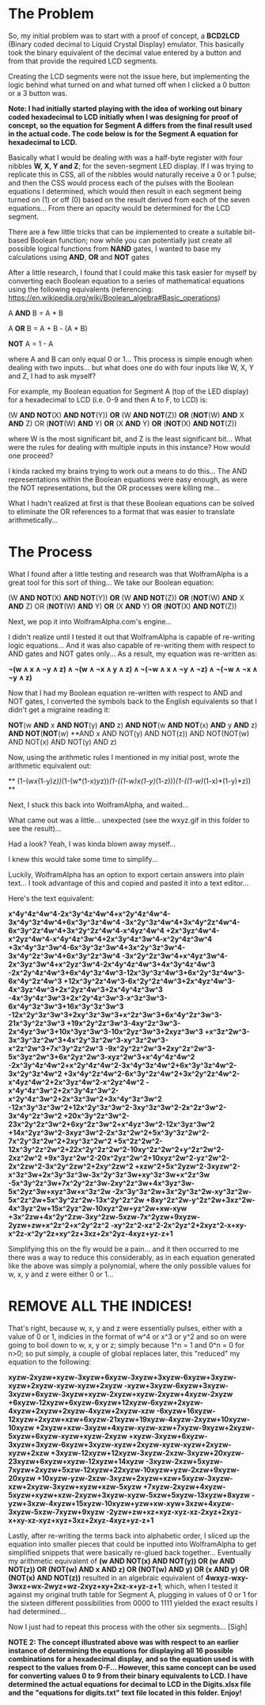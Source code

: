 The Problem
=

So, my initial problem was to start with a proof of concept, a **BCD2LCD** (Binary coded decimal to Liquid Crystal Display) emulator.
This basically took the binary equivalent of the decimal value entered by a button and from that provide the required LCD segments.

Creating the LCD segments were not the issue here, but implementing the logic behind what turned on and what turned off when I clicked a 0 button or a 3 button was.

**Note: I had initially started playing with the idea of working out binary coded hexadecimal to LCD initially when I was designing for proof of concept, so the equation for Segment A differs from the final result used in the actual code. The code below is for the Segment A equation for hexadecimal to LCD.**

Basically what I would be dealing with was a half-byte register with four nibbles **W, X, Y and Z**; for the seven-segment LED display. 
If I was trying to replicate this in CSS, all of the nibbles would naturally  receive a 0 or 1 pulse; and then the CSS would process 
each of the pulses with the Boolean equations I determined, which would then result in each segment being turned on (1) or off (0) 
based on the result derived from each of the seven equations... From there an opacity would be determined for the LCD segment.

There are a few little tricks that can be implemented to create a suitable bit-based Boolean function; now while you can potentially just
create all possible logical functions from **NAND** gates, I wanted to base my calculations using **AND**, **OR** and **NOT** gates

After a little research, I found that I could make this task easier for myself by converting each Boolean equation to a series of
mathematical equations using the following equivalents (referencing: https://en.wikipedia.org/wiki/Boolean_algebra#Basic_operations)

A **AND** B = A * B

A **OR** B = A + B - (A * B)

**NOT** A = 1 - A

where A and B can only equal 0 or 1... This process is simple enough when dealing with two inputs... but what does one do with four inputs
like W, X, Y and Z, I had to ask myself?

For example, my Boolean equation for Segment A (top of the LED display) for a hexadecimal to LCD (i.e. 0-9 and then A to F, to LCD) is:

(W **AND NOT**(X) **AND NOT**(Y)) **OR** (W **AND NOT**(Z)) **OR** (**NOT**(W) **AND** X **AND** Z) OR (**NOT**(W) **AND** Y) **OR** (X **AND** Y) **OR** (**NOT**(X) **AND NOT**(Z))

where W is the most significant bit, and Z is the least significant bit... What were the rules for dealing with multiple 
inputs in this instance? How would one proceed?

I kinda racked my brains trying to work out a means to do this... The AND representations within the Boolean equations were easy enough, as were the NOT representations, but the OR processes were killing me...

What I hadn't realized at first is that these Boolean equations can be solved to eliminate the OR references to a format that was easier to translate arithmetically...

The Process
=

What I found after a little testing and research was that WolframAlpha is a great tool for this sort of thing... We take our Boolean equation: 

(W **AND NOT**(X) **AND NOT**(Y)) **OR** (W **AND NOT**(Z)) **OR** (**NOT**(W) **AND** X **AND** Z) OR (**NOT**(W) **AND** Y) **OR** (X **AND** Y) **OR** (**NOT**(X) **AND NOT**(Z))

Next, we pop it into WolframAlpha.com's engine... 

I didn't realize until I tested it out that WolframAlpha is capable of re-writing logic equations... 
And it was also capable of re-writing them with respect to AND gates and NOT gates only... As a result, my equation was re-written 
as:

**¬(w ∧ x ∧ ¬y ∧ z) ∧ ¬(w ∧ ¬x ∧ y ∧ z) ∧ ¬(¬w ∧ x ∧ ¬y ∧ ¬z) ∧ ¬(¬w ∧ ¬x ∧ ¬y ∧ z)**

Now that I had my Boolean equation re-written with respect to AND and NOT gates, I converted the symbols back to the English equivalents so that I didn't get a migraine reading it:

**NOT**(w **AND** x **AND NOT**(y) **AND** z) **AND NOT**(w **AND NOT**(x) **AND** y **AND** z) **AND NOT**(**NOT**(w) **AND x AND NOT(y) AND NOT(z)) AND NOT(NOT(w) AND NOT(x) AND NOT(y) AND z)

Now, using the arithmetic rules I mentioned in my initial post, wrote the arithmetic equivalent out:

** (1-(w*x*(1-y)*z))*(1-(w*(1-x)*y*z))*(1-((1-w)*x*(1-y)*(1-z)))*(1-((1-w)*(1-x)*(1-y)*z)) **

Next, I stuck this back into WolframAlpha, and waited...

What came out was a little... unexpected (see the wxyz.gif in this folder to see the result)...

Had a look? Yeah, I was kinda blown away myself... 

I knew this would take some time to simplify...

Luckily, WolframAlpha has an option to export certain answers into plain text... I took advantage of this and copied and pasted it into a text editor...

Here's the text equivalent:

**x^4y^4z^4w^4-2x^3y^4z^4w^4+x^2y^4z^4w^4-3x^4y^3z^4w^4+6x^3y^3z^4w^4
-3x^2y^3z^4w^4+3x^4y^2z^4w^4-6x^3y^2z^4w^4+3x^2y^2z^4w^4-x^4yz^4w^4
+2x^3yz^4w^4-x^2yz^4w^4-x^4y^4z^3w^4+2x^3y^4z^3w^4-x^2y^4z^3w^4
+3x^4y^3z^3w^4-6x^3y^3z^3w^4+3x^2y^3z^3w^4-3x^4y^2z^3w^4+6x^3y^2z^3w^4
-3x^2y^2z^3w^4+x^4yz^3w^4-2x^3yz^3w^4+x^2yz^3w^4-2x^4y^4z^4w^3+4x^3y^4z^4w^3
-2x^2y^4z^4w^3+6x^4y^3z^4w^3-12x^3y^3z^4w^3+6x^2y^3z^4w^3-6x^4y^2z^4w^3
+12x^3y^2z^4w^3-6x^2y^2z^4w^3+2x^4yz^4w^3-4x^3yz^4w^3+2x^2yz^4w^3+2x^4y^4z^3w^3
-4x^3y^4z^3w^3+2x^2y^4z^3w^3-x^3z^3w^3-6x^4y^3z^3w^3+16x^3y^3z^3w^3
-12x^2y^3z^3w^3+2xy^3z^3w^3+x^2z^3w^3+6x^4y^2z^3w^3-21x^3y^2z^3w^3
+19x^2y^2z^3w^3-4xy^2z^3w^3-2x^4yz^3w^3+10x^3yz^3w^3-10x^2yz^3w^3+2xyz^3w^3
+x^3z^2w^3-3x^3y^3z^2w^3+4x^2y^3z^2w^3-xy^3z^2w^3-x^2z^2w^3+7x^3y^2z^2w^3
-9x^2y^2z^2w^3+2xy^2z^2w^3-5x^3yz^2w^3+6x^2yz^2w^3-xyz^2w^3+x^4y^4z^4w^2
-2x^3y^4z^4w^2+x^2y^4z^4w^2-3x^4y^3z^4w^2+6x^3y^3z^4w^2-3x^2y^3z^4w^2
+3x^4y^2z^4w^2-6x^3y^2z^4w^2+3x^2y^2z^4w^2-x^4yz^4w^2+2x^3yz^4w^2-x^2yz^4w^2
-x^4y^4z^3w^2+2x^3y^4z^3w^2-x^2y^4z^3w^2+2x^3z^3w^2+3x^4y^3z^3w^2
-12x^3y^3z^3w^2+12x^2y^3z^3w^2-3xy^3z^3w^2-2x^2z^3w^2-3x^4y^2z^3w^2
+20x^3y^2z^3w^2-23x^2y^2z^3w^2+6xy^2z^3w^2+x^4yz^3w^2-12x^3yz^3w^2
+14x^2yz^3w^2-3xyz^3w^2-2x^3z^2w^2+5x^3y^3z^2w^2-7x^2y^3z^2w^2+2xy^3z^2w^2
+5x^2z^2w^2-12x^3y^2z^2w^2+22x^2y^2z^2w^2-10xy^2z^2w^2+y^2z^2w^2-2xz^2w^2
+9x^3yz^2w^2-20x^2yz^2w^2+10xyz^2w^2-yz^2w^2-2x^2zw^2-3x^2y^2zw^2+2xy^2zw^2
+xzw^2+5x^2yzw^2-3xyzw^2-x^3z^3w+2x^3y^3z^3w-3x^2y^3z^3w+xy^3z^3w+x^2z^3w
-5x^3y^2z^3w+7x^2y^2z^3w-2xy^2z^3w+4x^3yz^3w-5x^2yz^3w+xyz^3w+x^3z^2w
-2x^3y^3z^2w+3x^2y^3z^2w-xy^3z^2w-5x^2z^2w+5x^3y^2z^2w-13x^2y^2z^2w
+8xy^2z^2w-y^2z^2w+3xz^2w-4x^3yz^2w+15x^2yz^2w-10xyz^2w+yz^2w+xw-xyw
+3x^2zw+4x^2y^2zw-3xy^2zw-5xzw-7x^2yzw+9xyzw-2yzw+zw+x^2z^2+x^2y^2z^2
-xy^2z^2-xz^2-2x^2yz^2+2xyz^2-x+xy-x^2z-x^2y^2z+xy^2z+3xz+2x^2yz-4xyz+yz-z+1**

Simplifying this on the fly would be a pain... and it then occurred to me there was a way to reduce this considerably, as in each equation generated like the above was simply a polynomial, where the only possible values for w, x, y and z were either 0 or 1...

REMOVE ALL THE INDICES!
=

That's right, because w, x, y and z were essentially pulses, either with a value of 0 or 1, indicies in the format of
w^4 or x^3 or y^2 and so on were going to boil down to w, x, y or z; simply because 1^n = 1 and 0^n = 0 for n>0; so put simply, 
a couple of global replaces later, this "reduced" my equation to the following:

**xyzw-2xyzw+xyzw-3xyzw+6xyzw-3xyzw+3xyzw-6xyzw+3xyzw-xyzw+2xyzw-xyzw-xyzw+2xyzw
-xyzw+3xyzw-6xyzw+3xyzw-3xyzw+6xyzw-3xyzw+xyzw-2xyzw+xyzw-2xyzw+4xyzw-2xyzw
+6xyzw-12xyzw+6xyzw-6xyzw+12xyzw-6xyzw+2xyzw-4xyzw+2xyzw+2xyzw-4xyzw+2xyzw-xzw
-6xyzw+16xyzw-12xyzw+2xyzw+xzw+6xyzw-21xyzw+19xyzw-4xyzw-2xyzw+10xyzw-10xyzw
+2xyzw+xzw-3xyzw+4xyzw-xyzw-xzw+7xyzw-9xyzw+2xyzw-5xyzw+6xyzw-xyzw+xyzw-2xyzw
+xyzw-3xyzw+6xyzw-3xyzw+3xyzw-6xyzw+3xyzw-xyzw+2xyzw-xyzw-xyzw+2xyzw-xyzw+2xzw
+3xyzw-12xyzw+12xyzw-3xyzw-2xzw-3xyzw+20xyzw-23xyzw+6xyzw+xyzw-12xyzw+14xyzw
-3xyzw-2xzw+5xyzw-7xyzw+2xyzw+5xzw-12xyzw+22xyzw-10xyzw+yzw-2xzw+9xyzw-20xyzw
+10xyzw-yzw-2xzw-3xyzw+2xyzw+xzw+5xyzw-3xyzw-xzw+2xyzw-3xyzw+xyzw+xzw-5xyzw
+7xyzw-2xyzw+4xyzw-5xyzw+xyzw+xzw-2xyzw+3xyzw-xyzw-5xzw+5xyzw-13xyzw+8xyzw
-yzw+3xzw-4xyzw+15xyzw-10xyzw+yzw+xw-xyw+3xzw+4xyzw-3xyzw-5xzw-7xyzw+9xyzw
-2yzw+zw+xz+xyz-xyz-xz-2xyz+2xyz-x+xy-xz-xyz+xyz+3xz+2xyz-4xyz+yz-z+1**

Lastly, after re-writing the terms back into alphabetic order, I sliced up the equation into smaller pieces that could be 
inputted into WolframAlpha to get simplified snippets that were basically re-glued back together... Eventually my arithmetic 
equivalent of **(w AND NOT(x) AND NOT(y)) OR (w AND NOT(z)) OR (NOT(w) AND x AND z) OR (NOT(w) AND y) OR (x AND y) OR (NOT(x) AND NOT(z))** 
resulted in an algebraic equivalent of **4wxyz-wxy-3wxz+wx-2wyz+wz-2xyz+xy+2xz-x+yz-z+1**; which, when I tested it against my original 
truth table for Segment A, plugging in values of 0 or 1 for the sixteen different possibilities from 0000 to 1111 yielded the exact
results I had determined...

Now I just had to repeat this process with the other six segments... [Sigh]

**NOTE 2: The concept illustrated above was with respect to an earlier instance of determining the equations for displaying all 16 possible combinations for a hexadecimal display, and so the equation used is with respect to the values from 0-F... However, this same concept can be used for converting values 0 to 9 from their binary equivalents to LCD. I have determined the actual equations for decimal to LCD in the Digits.xlsx file and the "equations for digits.txt" text file located in this folder. Enjoy!**
